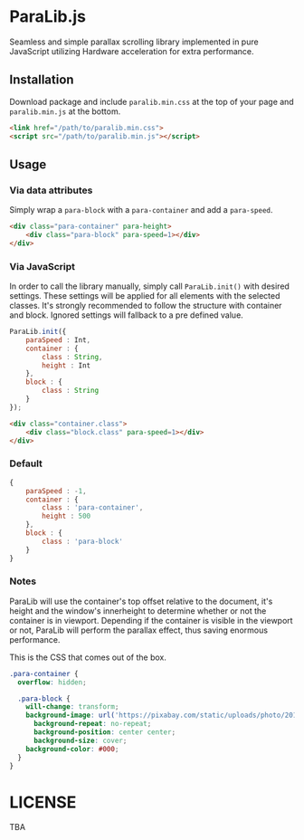ParaLib.js
===========

Seamless and simple parallax scrolling library implemented in pure JavaScript utilizing Hardware acceleration for extra performance.

## Installation

Download package and include `paralib.min.css` at the top of your page and `paralib.min.js` at the bottom.

```html
<link href="/path/to/paralib.min.css">
<script src="/path/to/paralib.min.js"></script>
```

## Usage

### Via data attributes

Simply wrap a `para-block` with a `para-container` and add a `para-speed`.

```html
<div class="para-container" para-height>
	<div class="para-block" para-speed=1></div>
</div>
```

### Via JavaScript

In order to call the library manually, simply call `ParaLib.init()` with desired settings. These settings will be applied for all elements with the selected classes. It's strongly recommended to follow the structure with container and block. Ignored settings will fallback to a pre defined value.

```javascript
ParaLib.init({
	paraSpeed : Int,
	container : {
		class : String,
		height : Int
	},
	block : {
		class : String
	}
});
```

```html
<div class="container.class">
	<div class="block.class" para-speed=1></div>
</div>
```

### Default
```javascript
{
	paraSpeed : -1,
	container : {
		class : 'para-container',
		height : 500
	},
	block : {
		class : 'para-block'
	}
}
```



### Notes

ParaLib will use the container's top offset relative to the document, it's height and the window's innerheight to determine whether or not the container is in viewport. Depending if the container is visible in the viewport or not, ParaLib will perform the parallax effect, thus saving enormous performance.

This is the CSS that comes out of the box.

```css
.para-container {
  overflow: hidden;

  .para-block {
    will-change: transform;
    background-image: url('https://pixabay.com/static/uploads/photo/2015/06/03/14/24/ladybug-796481_960_720.jpg');
	  background-repeat: no-repeat;
	  background-position: center center;
	  background-size: cover;
    background-color: #000;
  }
}
```


LICENSE
=======

TBA